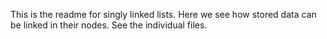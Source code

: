 This is the readme for singly linked lists. Here we see how stored data can be linked in their nodes. See the individual files.